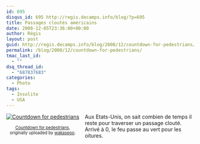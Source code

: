 ```yaml
---
id: 695
disqus_id: 695 http://regis.decamps.info/blog/?p=695
title: Passages cloutés américains
date: 2008-12-05T23:36:00+00:00
author: Régis
layout: post
guid: http://regis.decamps.info/blog/2008/12/countdown-for-pedestrians/
permalink: /blog/2008/12/countdown-for-pedestrians/
tmac_last_id:
  - ""
dsq_thread_id:
  - "687837683"
categories:
  - Photo
tags:
  - Insolite
  - USA
---
```

<div style="float: left; text-align: center; margin-right: 15px; margin-bottom: 15px;">
  <a href="http://www.flickr.com/photos/wakaseoo/3096161540/" title="photo sharing"><img src="http://farm4.static.flickr.com/3076/3096161540_dde83e3585_t.jpg" alt="Countdown for pedestrians" /></a><br /> <span style="font-size: 0.8em; margin-top: 0px;"><br /> <a href="http://www.flickr.com/photos/wakaseoo/3096161540/">Countdown for pedestrians</a>,<br /> originally uploaded by <a href="http://www.flickr.com/people/wakaseoo/">wakaseoo</a>.<br /> </span>
</div>

Aux Etats-Unis, on sait combien de temps il reste pour traverser un passage clouté. Arrivé à 0, le feu passe au vert pour les oitures.
  
<br clear="all" />
